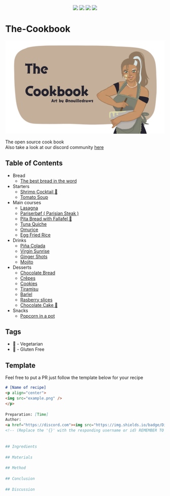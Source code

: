 <p align="center">
<img src=https://img.shields.io/github/issues/logicguy1/The-Cookbook?style=flat-square&logo=appveyor&color=informational />
<img src=https://img.shields.io/github/license/logicguy1/The-Cookbook?style=flat-square&logo=appveyor&color=informational />
<img src=https://img.shields.io/github/stars/logicguy1/The-Cookbook?style=flat-square&logo=appveyor&color=blue />
<img src=https://img.shields.io/github/forks/logicguy1/The-Cookbook?style=flat-square&logo=appveyor&color=blue />
</p>

# The-Cookbook
<p align="center">
<img src="assets\the_cookbook.png" width=800 height=auto>
</p>
The open source cook book<br/>
Also take a look at our discord community
<a href="https://discord.gg/ZBpscUpNF4">here</a>

## Table of Contents
* Bread
  * [The best bread in the word ](https://github.com/logicguy1/The-Cookbook/tree/main/Bread/The%20best%20bread%20in%20the%20world)
* Starters
  * [Shrimp Cocktail 🌽](https://github.com/logicguy1/The-Cookbook/tree/main/Starters/Shrimp%20Cocktail)
  * [Tomato Soup](https://github.com/logicguy1/The-Cookbook/blob/main/Starters/Tomato%20Soup/README.md)
* Main courses
  * [Lasagna ](https://github.com/logicguy1/The-Cookbook/tree/main/Main_courses/Lasagna)
  * [Pariserbøf ( Parisian Steak ) ](https://github.com/logicguy1/The-Cookbook/tree/main/Main_courses/Pariser%20b%C3%B8f%20(%20Parisian%20steak%20))
  * [Pita Bread with Fallafel 🌱 ](https://github.com/logicguy1/The-Cookbook/tree/main/Main_courses/Pita%20bread%20with%20falafel)
  * [Tuna Quiche](https://github.com/logicguy1/The-Cookbook/tree/main/Main_courses/Tuna%20Quiche)
  * [Omurice](https://github.com/logicguy1/The-Cookbook/tree/main/Main_courses/Omurice)
  * [Egg Fried Rice](https://github.com/logicguy1/The-Cookbook/tree/main/Main_courses/Egg%20Fried%20Rice)
* Drinks
  * [Piña Colada](https://github.com/logicguy1/The-Cookbook/tree/main/Drinks/Pina_Colada)
  * [Virgin Sunrise](https://github.com/logicguy1/The-Cookbook/tree/main/Drinks/Virgin_Sunrise)
  * [Ginger Shots](https://github.com/logicguy1/The-Cookbook/tree/main/Drinks/Ginger_Shots)
  * [Mojito](https://github.com/logicguy1/The-Cookbook/tree/main/Drinks/Mojito)
* Desserts
  * [Chocolate Bread](https://github.com/logicguy1/The-Cookbook/tree/main/Desserts/Chokolade%20bread)
  * [Crêpes](https://github.com/logicguy1/The-Cookbook/tree/main/Desserts/Cr%C3%AApes)
  * [Cookies](https://github.com/logicguy1/The-Cookbook/tree/main/Desserts/Cookies)
  * [Tiramisu](https://github.com/logicguy1/The-Cookbook/tree/main/Desserts/Tiramisu)
  * [Barlel](https://github.com/logicguy1/The-Cookbook/tree/main/Desserts/Barlel)
  * [Rasberry slices](https://github.com/logicguy1/The-Cookbook/blob/main/Desserts/Rasberry%20slices/README.md)
  * [Chocolate Cake 🌽](https://github.com/logicguy1/The-Cookbook/tree/main/Desserts/Chocolate%20Cake)
* Snacks
  * [Popcorn in a pot](https://github.com/logicguy1/The-Cookbook/tree/main/Snacks/Popcorn%20in%20a%20pot)

## Tags
* 🌱 - Vegetarian
* 🌽 - Gluten Free

## Template
Feel free to put a PR just follow the template below for your recipe

```md
# [Name of recipe]
<p align="center">
<img src="example.png" />
</p>

Preparation: [Time]  
Author:  
<a href="https://discord.com"><img src="https://img.shields.io/badge/Discord-{username}%23{id}-25?style=for-the-badge&logo=discord" /> </a>  
<!-- (Replace the '{}' with the responding username or id) REMEMBER TO REMOVE THIS LINE ONCE YOU MAKE THE FILE!!!--!>


## Ingredients

## Materials

## Method

## Conclusion

## Discussion
```
